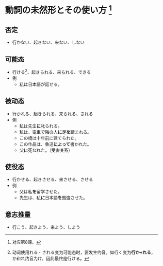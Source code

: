 # 動詞の未然形とその使い方 [^title]

## 否定
- 行かない、起きない、来ない、しない
## 可能态
- 行ける[^yakuonn]、起きられる、来られる、できる
- 例
  - 私は日本語が話せる。
## 被动态
- 行かれる、起きられる、来られる、される
- 例
  - 私は先生**に**叱られる。
  - 私は、電車で隣の人**に**足**を**踏まれる。
  - この橋は十年前に建てられた。
  - この作品は、魯迅**によって**書かれた。
  - 父**に**死なれた。（受害关系）
## 使役态
- 行かせる、起きさせる、来させる、させる
- 例
  - 父は私**を**留学させた。
  - 先生は、私**に**日本語**を**勉強させた。
## 意志推量
- 行こう、起きよう、来よう、しよう

[^title]: 对应第8课。
[^yakuonn]: 动词使用れる・される变为可能态时，要发生约音。如行く变为**行か+れる**，か和れ约音为け，因此最终是行ける。
